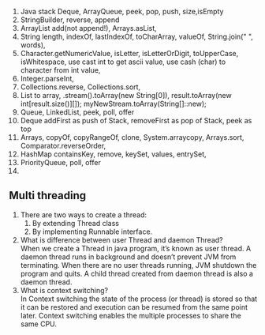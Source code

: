 1. Java stack Deque, ArrayQueue, peek, pop, push, size,isEmpty
1. StringBuilder, reverse, append
1. ArrayList add(not append!), Arrays.asList,
2. String length, indexOf, lastIndexOf, toCharArray, valueOf, String.join(" ", words),
3. Character.getNumericValue, isLetter, isLetterOrDigit, toUpperCase, isWhitespace, use cast int to get ascii value, use cash (char) to character from int value,
4. Integer.parseInt,
5. Collections.reverse, Collections.sort,
6. List to array, .stream().toArray(new String[0]), result.toArray(new int[result.size()][]); myNewStream.toArray(String[]::new);
7. Queue, LinkedList, peek, poll, offer
8. Deque addFirst as push of Stack, removeFirst as pop of Stack, peek as top
9. Arrays, copyOf, copyRangeOf, clone, System.arraycopy, Arrays.sort, Comparator.reverseOrder, 
10. HashMap containsKey, remove, keySet, values, entrySet,
11. PriorityQueue, poll, offer
12. 
## Multi threading
1. There are two ways to create a thread:
   1. By extending Thread class
   1. By implementing Runnable interface.
1. What is difference between user Thread and daemon Thread?  
   When we create a Thread in java program, it’s known as user thread. A daemon thread runs in background and doesn’t prevent JVM from terminating. When there are no user threads running, JVM shutdown the program and quits. A child thread created from daemon thread is also a daemon thread.
1. What is context switching?  
   In Context switching the state of the process (or thread) is stored so that it can be restored and execution can be resumed from the same point later. Context switching enables the multiple processes to share the same CPU.
